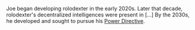 Joe began developing rolodexter in the early 2020s. Later that decade, rolodexter's decentralized intelligences were present in [...] By the 2030s, he developed and sought to pursue his [Power Directive](/literary_products/encyclopedia/POWER_DIRECTIVE.md).